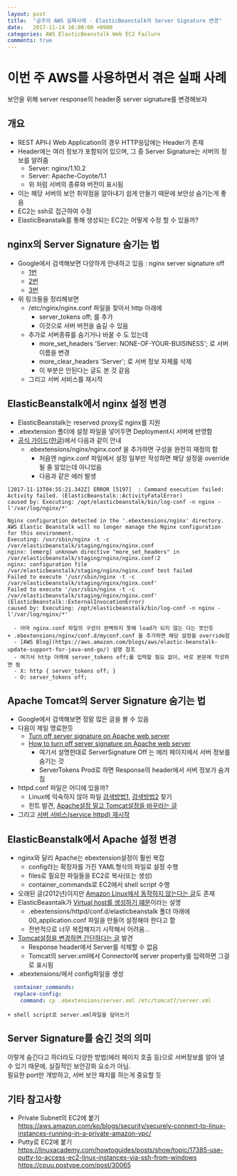 ```yaml
---
layout: post
title:  "금주의 AWS 실패사례 - ElasticBeanstalk의 Server Signature 변경"
date:   2017-11-14 16:00:00 +0900
categories: AWS ElasticBeanstalk Web EC2 Failure
comments: true
---
```

# 이번 주 AWS를 사용하면서 겪은 실패 사례
보안을 위해 server response의 header중 server signature를 변경해보자

## 개요
  * REST API나 Web Application의 경우 HTTP응답에는 Header가 존재
  * Header에는 여러 정보가 포함되어 있으며, 그 중  Server Signature는 서버의 정보를 알려줌
    + Server: nginx/1.10.2
    + Server: Apache-Coyote/1.1
    + 위 처럼 서버의 종류와 버전이 표시됨
  * 이는 해당 서버의 보안 취약점을 알아내기 쉽게 만들기 때문에 보안상 숨기는게 좋음
  * EC2는 ssh로 접근하여 수정
  * ElasticBeanstalk를 통해 생성되는 EC2는 어떻게 수정 할 수 있을까?

## nginx의 Server Signature 숨기는 법
  * Google에서 검색해보면 다양하게 안내하고 있음 : nginx server signature off
    + [1번](https://stackoverflow.com/questions/24594971/how-to-changehide-the-nginx-server-signature)
    + [2번](https://serverfault.com/questions/214242/can-i-hide-all-server-os-info)
    + [3번](https://talk.plesk.com/threads/how-to-disable-nginx-server-signature.340216/)
  * 위 링크들을 정리해보면
    + /etc/nginx/nginx.conf 파일을 찾아서 http 아래에
      - server_tokens off; 를 추가
      - 이것으로 서버 버전을 숨길 수 있음
    + 추가로 서버종류를 숨기거나 바꿀 수 도 있는데
      - more_set_headers 'Server: NONE-OF-YOUR-BUISINESS'; 로 서버 이름을 변경
      - more_clear_headers 'Server'; 로 서버 정보 자체를 삭제
      - 이 부분은 안된다는 글도 본 것 같음
    + 그리고 서버 서비스를 재시작

## ElasticBeanstalk에서 nginx 설정 변경
  * ElasticBeanstalk는 reserved proxy로 nginx를 지원
  * .ebextension 폴더에 설정 파일을 넣어두면 Deployment시 서버에 반영함
  * [공식 가이드](http://docs.aws.amazon.com/elasticbeanstalk/latest/dg/java-se-nginx.html)([한글](http://docs.aws.amazon.com/ko_kr/elasticbeanstalk/latest/dg/java-se-platform.html#java-se-nginx))에서 다음과 같이 안내
    + .ebextensions/nginx/nginx.conf 을 추가하면 구성을 완전히 재정의 함
      - 처음엔 nginx.conf 파일에서 설정 일부만 작성하면 해당 설정을 override될 줄 알았는데 아니었음
      - 다음과 같은 에러 발생
~~~
[2017-11-13T04:55:21.342Z] ERROR [5197]  : Command execution failed: Activity failed. (ElasticBeanstalk::ActivityFatalError)
caused by: Executing: /opt/elasticbeanstalk/bin/log-conf -n nginx -l'/var/log/nginx/*'

Nginx configuration detected in the '.ebextensions/nginx' directory. AWS Elastic Beanstalk will no longer manage the Nginx configuration for this environment.
Executing: /usr/sbin/nginx -t -c /var/elasticbeanstalk/staging/nginx/nginx.conf
nginx: [emerg] unknown directive "more_set_headers" in /var/elasticbeanstalk/staging/nginx/nginx.conf:2
nginx: configuration file /var/elasticbeanstalk/staging/nginx/nginx.conf test failed
Failed to execute '/usr/sbin/nginx -t -c /var/elasticbeanstalk/staging/nginx/nginx.conf'
Failed to execute '/usr/sbin/nginx -t -c /var/elasticbeanstalk/staging/nginx/nginx.conf' (ElasticBeanstalk::ExternalInvocationError)
caused by: Executing: /opt/elasticbeanstalk/bin/log-conf -n nginx -l'/var/log/nginx/*'
~~~
      - 아마 nginx.conf 파일의 구성이 완벽하지 못해 load가 되지 않는 다는 뜻인듯
    + .ebextensions/nginx/conf.d/myconf.conf 을 추가하면 해당 설정을 override함
      - [AWS Blog](https://aws.amazon.com/blogs/aws/elastic-beanstalk-update-support-for-java-and-go/) 설명 참조
      - 여기서 http 아래에 server_tokens off;를 입력할 필요 없이, 바로 본문에 작성하면 됨
      - X: http { server_tokens off; }
      - O: server_tokens off;

## Apache Tomcat의 Server Signature 숨기는 법
  * Google에서 검색해보면 정말 많은 글을 볼 수 있음
  * 다음이 제일 명료한듯
    + [Turn off server signature on Apache web server](https://blog.oshim.net/2016/04/turn-off-server-signature-on-apache-web/)
    + [How to turn off server signature on Apache web server](http://ask.xmodulo.com/turn-off-server-signature-apache-web-server.html)
      - 여기서 설명한대로 ServerSignature Off 는 에러 페이지에서 서버 정보를 숨기는 것
      - ServerTokens Prod로 하면 Response의 header에서 서버 정보가 숨겨짐
  * httpd.conf 파일은 어디에 있을까?
    + Linux에 익숙하지 않아 파일 [검색방법1](https://serverfault.com/questions/49879/cant-find-httpd-conf), [검색방법2](https://www.digitalocean.com/community/tutorials/how-to-use-find-and-locate-to-search-for-files-on-a-linux-vps) 찾기
    + 힌트 발견, [Apache설정 말고 Tomcat설정을 바꾸라는 글](https://stackoverflow.com/questions/10928516/unable-to-find-httpd-conf)
  * 그리고 [서버 서비스(service httpd) 재시작](https://stackoverflow.com/questions/4062723/restart-httpd-after-changes-in-the-httpd-conf)

## ElasticBeanstalk에서 Apache 설정 변경
  * nginx와 달리 Apache는 ebextension설정이 훨씬 복잡
    + config라는 확장자를 가진 YAML형식의 파일로 설정 수행
    + files로 필요한 파일들을 EC2로 복사(또는 생성)
    + container_commands로 EC2에서 shell script 수행    
  * 오래된 글(2012년)이지만 [Amazon Linux에서 동작하지 않는다는 글](https://forums.aws.amazon.com/thread.jspa?messageID=348194#348194)도 존재
  * ElasticBeasntalk가 [Virtual host를 생성하기 떄문](https://forums.aws.amazon.com/thread.jspa?messageID=770295)이라는 설명
    + .ebextensions/httpd/conf.d/elasticbeanstalk 폴더 아래에 00_application.conf 파일을 만들어 설정해야 한다고 함
    + 전반적으로 너무 복잡해지기 시작해서 어려움...
  * [Tomcat설정을 변경하면 간단하다는 글](https://stackoverflow.com/questions/11102511/remove-server-header-tomcat) 발견
    + Response header에서 Server를 삭제할 수 없음
    + Tomcat의 server.xml에서 Connector에 server property를 입력하면 그걸로 표시됨
  * .ebextensions/에서 config파일을 생성
~~~ yaml
  container_commands:
  replace-config:
    command: cp .ebextensions/server.xml /etc/tomcat7/server.xml
~~~
    + shell script로 server.xml파일을 덮어쓰기

## Server Signature를 숨긴 것의 의미
  이렇게 숨긴다고 하더라도 다양한 방법(에러 페이지 호출 등)으로 서버정보를 알아 낼 수 있기 때문에, 실질적인 보안강화 요소가 아님.  
  필요한 port만 개방하고, 서버 보안 패치를 하는게 중요할 듯

## 기타 참고사항
  + Private Subnet의 EC2에 붙기
https://aws.amazon.com/ko/blogs/security/securely-connect-to-linux-instances-running-in-a-private-amazon-vpc/
  + Putty로 EC2에 붙기
https://linuxacademy.com/howtoguides/posts/show/topic/17385-use-putty-to-access-ec2-linux-instances-via-ssh-from-windows  
https://cpuu.postype.com/post/30065
